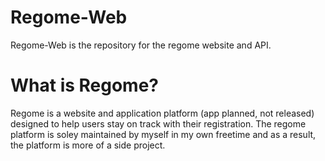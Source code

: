 # Regome-Web
Regome-Web is the repository for the regome website and API. 

# What is Regome?
Regome is a website and application platform (app planned, not released) designed to help users stay on track with their registration. The regome platform is soley maintained by myself in my own freetime and as a result, the platform is more of a side project.



